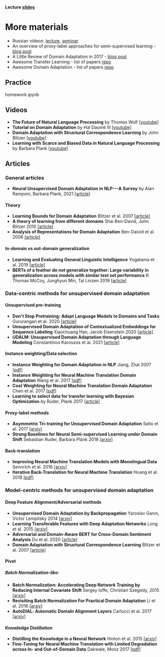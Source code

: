 __Lecture [slides](lecture.pdf)__

# More materials
* Russian videos: [lecture](https://yadi.sk/i/Zewa7ZmKoyvEPQ), [seminar](https://yadi.sk/i/sbQXa4gh1xh77g)
* An overview of proxy-label approaches for semi-supervised learning - [blog post](http://ruder.io/semi-supervised/)
* A Little Review of Domain Adaptation in 2017 - [blog post](https://artix41.github.io/static/domain-adaptation-in-2017/index.html)
* Awesome Transfer Learning  - list of papers [repo](https://github.com/artix41/awesome-transfer-learning)
* Awesome Domain Adaptation - list of papers [repo](https://github.com/zhaoxin94/awsome-domain-adaptation)

## Practice
homework.ipynb

## Videos
- **The Future of Natural Language Processing** by Thomas Wolf [[youtube]](https://www.youtube.com/watch?v=G5lmya6eKtc)
- **Tutorial on Domain Adaptation** by Hal Daumé III [[youtube]](https://www.youtube.com/watch?v=F2OJ0fAK46Q)
- **Domain Adaptation with Structural Correspondence Learning** by John Blitzer [[youtube]](https://www.youtube.com/watch?v=HhA8MZbi9rA)
- **Learning with Scarce and Biased Data in Natural Language Processing** by Barbara Plank [[youtube]](https://www.youtube.com/watch?v=MgrOKmfvxoQ)

## Articles

### General articles

- **Neural Unsupervised Domain Adaptation in NLP---A Survey** by Alan Ramponi, Barbara Plank, 2021 [[article]](https://arxiv.org/abs/2006.00632)

#### Theory
- **Learning Bounds for Domain Adaptation** Blitzer et al. 2007 [[article]](https://papers.nips.cc/paper/3212-learning-bounds-for-domain-adaptation)
- **A theory of learning from different domains** Shai Ben-David, John Blitzer 2010 [[article]](https://link.springer.com/article/10.1007/s10994-009-5152-4)
- **Analysis of Representations for Domain Adaptation** Ben-Daivid et al. 2006 [[article]](https://papers.nips.cc/paper/2983-analysis-of-representations-for-domain-adaptation)

#### In-domain vs out-domain generalization
- **Learning and Evaluating General Linguistic Intelligence** Yogatama et al. 2019 [[article]](https://arxiv.org/abs/1901.11373)
- **BERTs of a feather do not generalize together: Large variability in generalization across models with similar test set performance** R. Thomas McCoy, Junghyun Min, Tal Linzen 2019 [[article]](https://arxiv.org/abs/1911.02969)


### Data-centric methods for unsupervised domain adaptation

#### Unsupervised pre-training
- **Don't Stop Pretraining: Adapt Language Models to Domains and Tasks** Gururangan et al. 2020 [[article]](https://arxiv.org/abs/2004.10964)
- **Unsupervised Domain Adaptation of Contextualized Embeddings for Sequence Labeling** Xiaochuang Han, Jacob Eisenstein 2020 [[article]](https://arxiv.org/abs/1904.02817)
- **UDALM: Unsupervised Domain Adaptation through Language Modeling** Constantinos Karouzos et al. 2021 [[article]](https://arxiv.org/abs/2104.07078)

#### Instance weighting/Data selection
- **Instance Weighting for Domain Adaptation in NLP** Jiang, Zhai 2007 [[pdf]](http://sifaka.cs.uiuc.edu/czhai/pub/acl07.pdf)
- **Instance Weighting for Neural Machine Translation Domain Adaptation** Wang et al. 2017 [[pdf]](http://aclweb.org/anthology/D17-1155)
- **Cost Weighting for Neural Machine Translation Domain Adaptation** Chen et al. 2017 [[pdf]](http://www.aclweb.org/anthology/W17-3205)
- **Learning to select data for transfer learning with Bayesian Optimization** by Ruder, Plank 2017 [[article]](https://arxiv.org/abs/1707.05246)

#### Proxy-label methods
- **Asymmetric Tri-training for Unsupervised Domain Adaptation** Saito et al. 2017 [[arxiv]](https://arxiv.org/abs/1702.08400)
- **Strong Baselines for Neural Semi-supervised Learning under Domain Shift** Sebastian Ruder, Barbara Plank 2018 [[arxiv]](https://arxiv.org/abs/1804.09530)

#### Back-translation
- **Improving Neural Machine Translation Models with Monolingual Data** Sennrich et al. 2016 [[arxiv]](https://arxiv.org/abs/1511.06709)
- **Iterative Back-Translation for Neural Machine Translation** Hoang et al. 2018 [[pdf]](http://aclweb.org/anthology/W18-2703)


### Model-centric methods for unsupervised domain adaptation

#### Deep Feature Alignment/Adversarial methods
- **Unsupervised Domain Adaptation by Backpropagation** Yaroslav Ganin, Victor Lempitsky 2014 [[arxiv]](https://arxiv.org/abs/1409.7495)
- **Learning Transferable Features with Deep Adaptation Networks** Long et al. 2015 [[arxiv]](https://arxiv.org/abs/1502.02791)
- **Adversarial and Domain-Aware BERT for Cross-Domain Sentiment Analysis** Du et al. 2020 [[article]](https://aclanthology.org/2020.acl-main.370/)
- **Domain Adaptation with Structural Correspondence Learning** Blitzer et al. 2007 [[article]](https://aclanthology.org/W06-1615/)

#### Pivot


##### Batch Normalization-like:
- **Batch Normalization: Accelerating Deep Network Training by Reducing Internal Covariate Shift** Sergey Ioffe, Christian Szegedy, 2015 [[arxiv]](https://arxiv.org/abs/1502.03167)
- **Revisiting Batch Normalization For Practical Domain Adaptation**  Li et al. 2016 [[arxiv]](https://arxiv.org/abs/1603.04779)
- **AutoDIAL: Automatic DomaIn Alignment Layers** Carlucci et al. 2017 [[arxiv]](https://arxiv.org/abs/1704.08082)


#### Knowledge Distillation
- **Distilling the Knowledge in a Neural Network** Hinton et al. 2015 [[arxiv]](https://arxiv.org/abs/1503.02531)
- **Fine-Tuning for Neural Machine Translation with Limited Degradation across In- and Out-of-Domain Data** Dakwale, Monz 2017 [[pdf]](https://staff.science.uva.nl/c.monz/ltl/publications/mtsummit2017.pdf)
